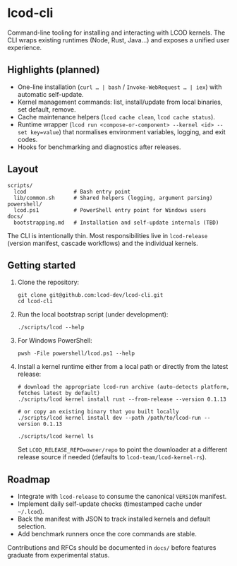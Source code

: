 # lcod-cli

Command-line tooling for installing and interacting with LCOD kernels. The CLI wraps existing runtimes (Node, Rust, Java…) and exposes a unified user experience.

## Highlights (planned)

- One-line installation (`curl … | bash` / `Invoke-WebRequest … | iex`) with automatic self-update.
- Kernel management commands: list, install/update from local binaries, set default, remove.
- Cache maintenance helpers (`lcod cache clean`, `lcod cache status`).
- Runtime wrapper (`lcod run <compose-or-component> --kernel <id> --set key=value`) that normalises environment variables, logging, and exit codes.
- Hooks for benchmarking and diagnostics after releases.

## Layout

```
scripts/
  lcod               # Bash entry point
  lib/common.sh      # Shared helpers (logging, argument parsing)
powershell/
  lcod.ps1           # PowerShell entry point for Windows users
docs/
  bootstrapping.md   # Installation and self-update internals (TBD)
```

The CLI is intentionally thin. Most responsibilities live in `lcod-release` (version manifest, cascade workflows) and the individual kernels.

## Getting started

1. Clone the repository:

   ```
   git clone git@github.com:lcod-dev/lcod-cli.git
   cd lcod-cli
   ```

2. Run the local bootstrap script (under development):

   ```
   ./scripts/lcod --help
   ```

3. For Windows PowerShell:

   ```
   pwsh -File powershell/lcod.ps1 --help
   ```

4. Install a kernel runtime either from a local path or directly from the latest release:

   ```
   # download the appropriate lcod-run archive (auto-detects platform, fetches latest by default)
   ./scripts/lcod kernel install rust --from-release --version 0.1.13

   # or copy an existing binary that you built locally
   ./scripts/lcod kernel install dev --path /path/to/lcod-run --version 0.1.13

   ./scripts/lcod kernel ls
   ```

   Set `LCOD_RELEASE_REPO=owner/repo` to point the downloader at a different release source if needed (defaults to `lcod-team/lcod-kernel-rs`).

## Roadmap

- Integrate with `lcod-release` to consume the canonical `VERSION` manifest.
- Implement daily self-update checks (timestamped cache under `~/.lcod`).
- Back the manifest with JSON to track installed kernels and default selection.
- Add benchmark runners once the core commands are stable.

Contributions and RFCs should be documented in `docs/` before features graduate from experimental status.
